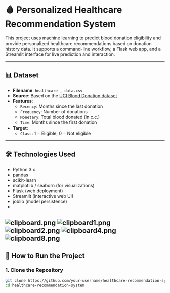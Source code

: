 # 🩸 Personalized Healthcare Recommendation System

This project uses machine learning to predict blood donation eligibility and provide personalized healthcare recommendations based on donation history data. It supports a command-line workflow, a Flask web app, and a Streamlit interface for live prediction and interaction.

---

## 📊 Dataset

- **Filename**: `healthcare _ data.csv`
- **Source**: Based on the [UCI Blood Donation dataset](https://archive.ics.uci.edu/ml/datasets/Blood+Transfusion+Service+Center)
- **Features**:
  - `Recency`: Months since the last donation
  - `Frequency`: Number of donations
  - `Monetary`: Total blood donated (in c.c.)
  - `Time`: Months since the first donation
- **Target**:
  - `Class`: 1 = Eligible, 0 = Not eligible

---

## 🛠️ Technologies Used

- Python 3.x
- pandas
- scikit-learn
- matplotlib / seaborn (for visualizations)
- Flask (web deployment)
- Streamlit (interactive web UI)
- joblib (model persistence)
- 
![clipboard.png](../../../../private/var/folders/ns/s3vsx14d50n1nptjxdcgvvch0000gn/T/clipboard.png)
![clipboard1.png](../../../../private/var/folders/ns/s3vsx14d50n1nptjxdcgvvch0000gn/T/clipboard1.png)
![clipboard2.png](../../../../private/var/folders/ns/s3vsx14d50n1nptjxdcgvvch0000gn/T/clipboard2.png)
![clipboard4.png](../../../../private/var/folders/ns/s3vsx14d50n1nptjxdcgvvch0000gn/T/clipboard4.png)
![clipboard8.png](../../../../private/var/folders/ns/s3vsx14d50n1nptjxdcgvvch0000gn/T/clipboard8.png)
---

## 🚀 How to Run the Project

### 1. Clone the Repository

```bash
git clone https://github.com/your-username/healthcare-recommendation-system.git
cd healthcare-recommendation-system
